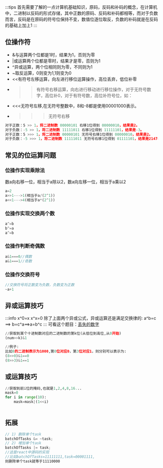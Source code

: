 :::tips
首先需要了解的一点计算机基础知识，原码，反码和补码的概念，在计算机中，二进制以反码的形式存储，其中正数的原码、反码和补码都相等，而对于负数而言，反码是在原码的符号位保持不变，数值位逐位取反，负数的补码就是在反码的基础上加上1
:::
## 位操作符
- &与运算两个位都是1时，结果为1，否则为零
- |或运算两个位都是零时，结果才是零，否则为1
- ^异或运算，两个位相同则为零，不同则为1
- ~取反运算，0则变为1,1则变为0
- <<有符号左移运算，向左进行移位运算操作，高位丢弃，低位补零
- >>有符号右移运算，向右进行移动进行移位操作，对于无符号数字，高位补0，对于有符号数，高位补符号位，如：
- <<<无符号左移,在无符号整数中，8和-8都是使用00001000表示。
- >>>无符号右移
```javascript
对于正数：5 >> 1，将二进制数 00000101 右移1位得到 00000010，结果是2。
对于负数：-5 >> 1，将二进制数 11111011 右移1位得到 11111101，结果是-3。
对于正数：5 >>> 1，将二进制数 00000101 无符号右移1位得到 00000010，结果是2。
对于负数：-5 >>> 1，将二进制数 11111011 无符号右移1位得到 01111101，结果是2147483645（因为符号位被当作普通位处理，所以结果是正数）。
```
## 常见的位运算问题
### 位操作实现乘除法
数a向右移一位，相当于a除以2，数a向左移一位，相当于a乘以2
```javascript
a=2
a>>1--->1(相当于a/(2^1))
a<<1--->4(相当于a*(2^1))

```
### 位操作实现交换两个数
```javascript
a^=b
b^=a
a^=b
```
### 位操作判断奇偶数
```javascript
a&1===0//偶数
a&1===1//奇数
```
### 位操作交换符号
```javascript
//交换符号将正数变为负数，负数变为正数
~a+1
```
## 异或运算技巧
:::info
x^0=x
x^x=0
除了上面两个异或公式，异或运算还是满足交换律的:
a^b=c ==> b=c^a==>a=b^c
:::
可看这个题目：[丢失的数字](https://leetcode.cn/problems/missing-number/)
```python
//获取到某个十进制数对应的二进制数的第k位(从低位到高位,从0开始)
(num>>k)&1

//例子:
比如8的二进制表示为1000,第0位对应0，第3位对应1，则分别可以表示为:
(8>>0)&1==0
(8>>3)&1==1
```
## 或运算技巧
```python
//获取到前i位的掩码,也就是1,2,4,8,16...
mask=0
for i in range(10):
    mask=mask|(1<<i)
	
```
## 拓展
```javascript
// 1) 删除单个task
batchOfTasks &= ~task;
// 2) 增加单个task
batchOfTasks |= task;
//这是react中源码的实现
//比如batchOfTasks=11111111,task=00001111,
则删除单个task就等于11110000
```
